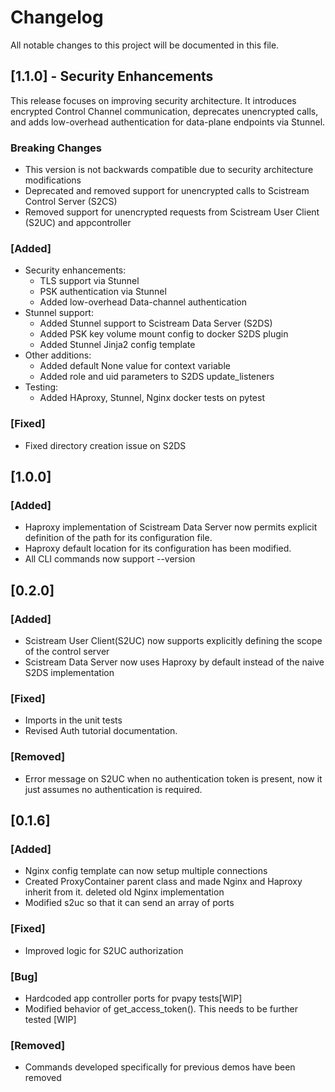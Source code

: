 # Changelog

All notable changes to this project will be documented in this file.

## [1.1.0] - Security Enhancements

This release focuses on improving security architecture. It introduces encrypted Control Channel communication, deprecates unencrypted calls, and adds low-overhead authentication for data-plane endpoints via Stunnel.

### Breaking Changes
 - This version is not backwards compatible due to security architecture modifications
 - Deprecated and removed support for unencrypted calls to Scistream Control Server (S2CS)
 - Removed support for unencrypted requests from Scistream User Client (S2UC) and appcontroller

### [Added]
- Security enhancements:
  - TLS support via Stunnel
  - PSK authentication via Stunnel
  - Added low-overhead Data-channel authentication
- Stunnel support:
  - Added Stunnel support to Scistream Data Server (S2DS)
  - Added PSK key volume mount config to docker S2DS plugin
  - Added Stunnel Jinja2 config template
- Other additions:
  - Added default None value for context variable
  - Added role and uid parameters to S2DS update_listeners
- Testing:
  - Added HAproxy, Stunnel, Nginx docker tests on pytest

### [Fixed]
 - Fixed directory creation issue on S2DS

## [1.0.0]

### [Added]
 - Haproxy implementation of Scistream Data Server now permits explicit definition of the path for its configuration file.
 - Haproxy default location for its configuration has been modified.
 - All CLI commands now support --version

## [0.2.0]

### [Added]
 - Scistream User Client(S2UC) now supports explicitly defining the scope of the control server
 - Scistream Data Server now uses Haproxy by default instead of the naive S2DS implementation

### [Fixed]
 - Imports in the unit tests
 - Revised Auth tutorial documentation.

### [Removed]
 - Error message on S2UC when no authentication token is present, now it just assumes no authentication is required.

## [0.1.6]

### [Added]
 - Nginx config template can now setup multiple connections
 - Created ProxyContainer parent class and made Nginx and Haproxy inherit from it. deleted old Nginx implementation
 - Modified s2uc so that it can send an array of ports

### [Fixed]
 - Improved logic for S2UC authorization

### [Bug]
 - Hardcoded app controller ports for pvapy tests[WIP]
 - Modified behavior of get_access_token(). This needs to be further tested [WIP]

### [Removed]
 - Commands developed specifically for previous demos have been removed
